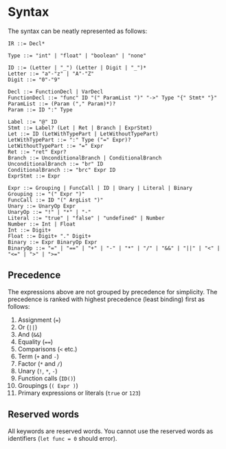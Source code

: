 # Syntax

The syntax can be neatly represented as follows:

```
IR ::= Decl*

Type ::= "int" | "float" | "boolean" | "none"

ID ::= (Letter | "_") (Letter | Digit | "_")*
Letter ::= "a"-"z" | "A"-"Z"
Digit ::= "0"-"9"

Decl ::= FunctionDecl | VarDecl
FunctionDecl ::= "func" ID "(" ParamList ")" "->" Type "{" Stmt* "}"
ParamList ::= (Param ("," Param)*)?
Param ::= ID ":" Type

Label ::= "@" ID
Stmt ::= Label? (Let | Ret | Branch | ExprStmt)
Let ::= ID (LetWithTypePart | LetWithoutTypePart)
LetWithTypePart ::= ":" Type ("=" Expr)?
LetWithoutTypePart ::= "=" Expr
Ret ::= "ret" Expr?
Branch ::= UnconditionalBranch | ConditionalBranch
UnconditionalBranch ::= "br" ID
ConditionalBranch ::= "brc" Expr ID
ExprStmt ::= Expr

Expr ::= Grouping | FuncCall | ID | Unary | Literal | Binary
Grouping ::= "(" Expr ")"
FuncCall ::= ID "(" ArgList ")"
Unary ::= UnaryOp Expr
UnaryOp ::= "!" | "*" | "-"
Literal ::= "true" | "false" | "undefined" | Number
Number ::= Int | Float
Int ::= Digit+
Float ::= Digit+ "." Digit+
Binary ::= Expr BinaryOp Expr
BinaryOp ::= "=" | "==" | "+" | "-" | "*" | "/" | "&&" | "||" | "<" | "<=" | ">" | ">="
```

## Precedence

The expressions above are not grouped by precedence for simplicity. The precedence is ranked with highest precedence (least binding) first as follows:

1) Assignment (`=`)
2) Or (`||`)
3) And (`&&`)
4) Equality (`==`)
5) Comparisons (`<` etc.)
6) Term (`+` and `-`)
7) Factor (`*` and `/`)
8) Unary (`!`, `*`, `-`)
9) Function calls (`ID()`)
10) Groupings (`( Expr )`)
11) Primary expressions or literals (`true` or `123`)

## Reserved words

All keywords are reserved words. You cannot use the reserved words as identifiers (`let func = 0` should error).
